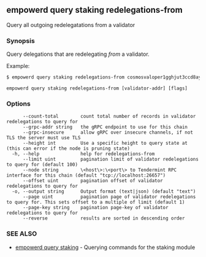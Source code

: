 ## empowerd query staking redelegations-from

Query all outgoing redelegatations from a validator

### Synopsis

Query delegations that are redelegating _from_ a validator.

Example:
```bash
$ empowerd query staking redelegations-from cosmosvaloper1gghjut3ccd8ay0zduzj64hwre2fxs9ldmqhffj
```

```
empowerd query staking redelegations-from [validator-addr] [flags]
```

### Options

```
      --count-total        count total number of records in validator redelegations to query for
      --grpc-addr string   the gRPC endpoint to use for this chain
      --grpc-insecure      allow gRPC over insecure channels, if not TLS the server must use TLS
      --height int         Use a specific height to query state at (this can error if the node is pruning state)
  -h, --help               help for redelegations-from
      --limit uint         pagination limit of validator redelegations to query for (default 100)
      --node string        \<host\>:\<port\> to Tendermint RPC interface for this chain (default "tcp://localhost:26657")
      --offset uint        pagination offset of validator redelegations to query for
  -o, --output string      Output format (text|json) (default "text")
      --page uint          pagination page of validator redelegations to query for. This sets offset to a multiple of limit (default 1)
      --page-key string    pagination page-key of validator redelegations to query for
      --reverse            results are sorted in descending order
```

### SEE ALSO

* [empowerd query staking](empowerd_query_staking.md)	 - Querying commands for the staking module

